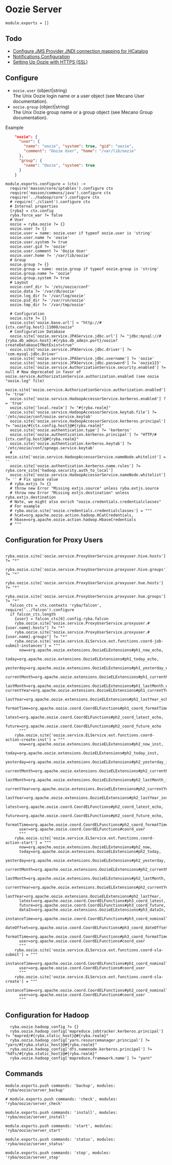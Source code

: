 
# Oozie Server

    module.exports = []

## Todo

*   [Configure JMS Provider JNDI connection mapping for HCatalog](http://oozie.apache.org/docs/4.0.0/AG_Install.html#HCatalog_Configuration)
*   [Notifications Configuration](http://oozie.apache.org/docs/4.0.0/AG_Install.html#Notifications_Configuration)
*   [Setting Up Oozie with HTTPS (SSL)](http://oozie.apache.org/docs/4.0.0/AG_Install.html#Setting_Up_Oozie_with_HTTPS_SSL)

## Configure

*   `oozie.user` (object|string)   
    The Unix Oozie login name or a user object (see Mecano User documentation).   
*   `oozie.group` (object|string)   
    The Unix Oozie group name or a group object (see Mecano Group documentation).   

Example

```json
    "oozie": {
      "user": {
        "name": "oozie", "system": true, "gid": "oozie",
        "comment": "Oozie User", "home": "/var/lib/oozie"
      },
      "group": {
        "name": "Oozie", "system": true
      }
    }
```

    module.exports.configure = (ctx) ->
      require('masson/core/iptables').configure ctx
      require('masson/commons/java').configure ctx
      require('../hadoop/core').configure ctx
      # require('./client').configure ctx
      # Internal properties
      {ryba} = ctx.config 
      ryba.force_war ?= false
      # User
      oozie = ryba.oozie ?= {}
      oozie.user ?= {}
      oozie.user = name: oozie.user if typeof oozie.user is 'string'
      oozie.user.name ?= 'oozie'
      oozie.user.system ?= true
      oozie.user.gid ?= 'oozie'
      oozie.user.comment ?= 'Oozie User'
      oozie.user.home ?= '/var/lib/oozie'
      # Group
      oozie.group ?= {}
      oozie.group = name: oozie.group if typeof oozie.group is 'string'
      oozie.group.name ?= 'oozie'
      oozie.group.system ?= true
      # Layout
      oozie.conf_dir ?= '/etc/oozie/conf'
      oozie.data ?= '/var/db/oozie'
      oozie.log_dir ?= '/var/log/oozie'
      oozie.pid_dir ?= '/var/run/oozie'
      oozie.tmp_dir ?= '/var/tmp/oozie'
      
      # Configuration
      oozie.site ?= {}
      oozie.site['oozie.base.url'] = "http://#{ctx.config.host}:11000/oozie"
      # Configuration Database
      oozie.site['oozie.service.JPAService.jdbc.url'] ?= "jdbc:mysql://#{ryba.db_admin.host}:#{ryba.db_admin.port}/oozie?createDatabaseIfNotExist=true"
      oozie.site['oozie.service.JPAService.jdbc.driver'] ?= 'com.mysql.jdbc.Driver'
      oozie.site['oozie.service.JPAService.jdbc.username'] ?= 'oozie'
      oozie.site['oozie.service.JPAService.jdbc.password'] ?= 'oozie123'
      oozie.site['oozie.service.AuthorizationService.security.enabled'] ?= null # Now deprecated in favor of oozie.service.AuthorizationService.authorization.enabled (see oozie "oozie.log" file)
      oozie.site['oozie.service.AuthorizationService.authorization.enabled'] ?= 'true'
      oozie.site['oozie.service.HadoopAccessorService.kerberos.enabled'] ?= 'true'
      oozie.site['local.realm'] ?= "#{ryba.realm}"
      oozie.site['oozie.service.HadoopAccessorService.keytab.file'] ?= '/etc/oozie/conf/oozie.service.keytab'
      oozie.site['oozie.service.HadoopAccessorService.kerberos.principal'] ?= "oozie/#{ctx.config.host}@#{ryba.realm}"
      oozie.site['oozie.authentication.type'] ?= 'kerberos'
      oozie.site['oozie.authentication.kerberos.principal'] ?= "HTTP/#{ctx.config.host}@#{ryba.realm}"
      oozie.site['oozie.authentication.kerberos.keytab'] ?= '/etc/oozie/conf/spnego.service.keytab'
      # oozie.site['oozie.service.HadoopAccessorService.nameNode.whitelist'] = ''
      oozie.site['oozie.authentication.kerberos.name.rules'] ?= ryba.core_site['hadoop.security.auth_to_local']
      oozie.site['oozie.service.HadoopAccessorService.nameNode.whitelist'] ?= '' # Fix space value
      # ryba.extjs ?= {}
      # throw new Error "Missing extjs.source" unless ryba.extjs.source
      # throw new Error "Missing extjs.destination" unless ryba.extjs.destination
      # Note, we might also enrich "oozie.credentials.credentialclasses"
      # For example
      # ryba.oozie.site['oozie.credentials.credentialclasses'] = """
      # hcat=org.apache.oozie.action.hadoop.HCatCredentials,
      # hbase=org.apache.oozie.action.hadoop.HbaseCredentials
      # """

## Configuration for Proxy Users

      ryba.oozie.site['oozie.service.ProxyUserService.proxyuser.hive.hosts'] ?= "*"
      ryba.oozie.site['oozie.service.ProxyUserService.proxyuser.hive.groups'] ?= "*"
      ryba.oozie.site['oozie.service.ProxyUserService.proxyuser.hue.hosts'] ?= "*"
      ryba.oozie.site['oozie.service.ProxyUserService.proxyuser.hue.groups'] ?= "*"
      falcon_cts = ctx.contexts 'ryba/falcon', require('../falcon').configure
      if falcon_cts.length
        {user} = falcon_cts[0].config.ryba.falcon
        ryba.oozie.site["oozie.service.ProxyUserService.proxyuser.#{user.name}.hosts"] ?= "*"
        ryba.oozie.site["oozie.service.ProxyUserService.proxyuser.#{user.name}.groups"] ?= "*"
        ryba.oozie.site['oozie.service.ELService.ext.functions.coord-job-submit-instances'] = """
          now=org.apache.oozie.extensions.OozieELExtensions#ph1_now_echo,
          today=org.apache.oozie.extensions.OozieELExtensions#ph1_today_echo,
          yesterday=org.apache.oozie.extensions.OozieELExtensions#ph1_yesterday_echo,
          currentMonth=org.apache.oozie.extensions.OozieELExtensions#ph1_currentMonth_echo,
          lastMonth=org.apache.oozie.extensions.OozieELExtensions#ph1_lastMonth_echo, currentYear=org.apache.oozie.extensions.OozieELExtensions#ph1_currentYear_echo,
          lastYear=org.apache.oozie.extensions.OozieELExtensions#ph1_lastYear_echo,
          formatTime=org.apache.oozie.coord.CoordELFunctions#ph1_coord_formatTime_echo,
          latest=org.apache.oozie.coord.CoordELFunctions#ph2_coord_latest_echo,
          future=org.apache.oozie.coord.CoordELFunctions#ph2_coord_future_echo
          """
        ryba.oozie.site['oozie.service.ELService.ext.functions.coord-action-create-inst'] = """
          now=org.apache.oozie.extensions.OozieELExtensions#ph2_now_inst,
          today=org.apache.oozie.extensions.OozieELExtensions#ph2_today_inst,
          yesterday=org.apache.oozie.extensions.OozieELExtensions#ph2_yesterday_inst,
          currentMonth=org.apache.oozie.extensions.OozieELExtensions#ph2_currentMonth_inst,
          lastMonth=org.apache.oozie.extensions.OozieELExtensions#ph2_lastMonth_inst,
          currentYear=org.apache.oozie.extensions.OozieELExtensions#ph2_currentYear_inst,
          lastYear=org.apache.oozie.extensions.OozieELExtensions#ph2_lastYear_inst,
          latest=org.apache.oozie.coord.CoordELFunctions#ph2_coord_latest_echo,
          future=org.apache.oozie.coord.CoordELFunctions#ph2_coord_future_echo,
          formatTime=org.apache.oozie.coord.CoordELFunctions#ph2_coord_formatTime,
          user=org.apache.oozie.coord.CoordELFunctions#coord_user
          """
        ryba.oozie.site['oozie.service.ELService.ext.functions.coord-action-start'] = """
          now=org.apache.oozie.extensions.OozieELExtensions#ph2_now,
          today=org.apache.oozie.extensions.OozieELExtensions#ph2_today,
          yesterday=org.apache.oozie.extensions.OozieELExtensions#ph2_yesterday,
          currentMonth=org.apache.oozie.extensions.OozieELExtensions#ph2_currentMonth,
          lastMonth=org.apache.oozie.extensions.OozieELExtensions#ph2_lastMonth,
          currentYear=org.apache.oozie.extensions.OozieELExtensions#ph2_currentYear,
          lastYear=org.apache.oozie.extensions.OozieELExtensions#ph2_lastYear,
          latest=org.apache.oozie.coord.CoordELFunctions#ph3_coord_latest,
          future=org.apache.oozie.coord.CoordELFunctions#ph3_coord_future,
          dataIn=org.apache.oozie.extensions.OozieELExtensions#ph3_dataIn,
          instanceTime=org.apache.oozie.coord.CoordELFunctions#ph3_coord_nominalTime,
          dateOffset=org.apache.oozie.coord.CoordELFunctions#ph3_coord_dateOffset,
          formatTime=org.apache.oozie.coord.CoordELFunctions#ph3_coord_formatTime,
          user=org.apache.oozie.coord.CoordELFunctions#coord_user
          """
        ryba.oozie.site['oozie.service.ELService.ext.functions.coord-sla-submit'] = """
          instanceTime=org.apache.oozie.coord.CoordELFunctions#ph1_coord_nominalTime_echo_fixed,
          user=org.apache.oozie.coord.CoordELFunctions#coord_user
          """
        ryba.oozie.site['oozie.service.ELService.ext.functions.coord-sla-create'] = """
          instanceTime=org.apache.oozie.coord.CoordELFunctions#ph2_coord_nominalTime,
          user=org.apache.oozie.coord.CoordELFunctions#coord_user
          """

## Configuration for Hadoop

      ryba.oozie.hadoop_config ?= {}
      ryba.oozie.hadoop_config['mapreduce.jobtracker.kerberos.principal'] ?= "mapred/#{ryba.static_host}@#{ryba.realm}"
      ryba.oozie.hadoop_config['yarn.resourcemanager.principal'] ?= "yarn/#{ryba.static_host}@#{ryba.realm}"
      ryba.oozie.hadoop_config['dfs.namenode.kerberos.principal'] ?= "hdfs/#{ryba.static_host}@#{ryba.realm}"
      ryba.oozie.hadoop_config['mapreduce.framework.name'] ?= "yarn"

## Commands

    module.exports.push commands: 'backup', modules: 'ryba/oozie/server_backup'

    # module.exports.push commands: 'check', modules: 'ryba/oozie/server_check'

    module.exports.push commands: 'install', modules: 'ryba/oozie/server_install'

    module.exports.push commands: 'start', modules: 'ryba/oozie/server_start'

    module.exports.push commands: 'status', modules: 'ryba/oozie/server_status'

    module.exports.push commands: 'stop', modules: 'ryba/oozie/server_stop'


